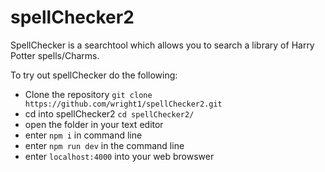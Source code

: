 # spellChecker2

SpellChecker is a searchtool which allows you to search a library of Harry Potter spells/Charms.

To try out spellChecker do the following:

- Clone the repository `git clone https://github.com/wright1/spellChecker2.git `
- cd into spellChecker2 `cd spellChecker2/`
- open the folder in your text editor
- enter `npm i` in command line
- enter `npm run dev` in the command line
- enter `localhost:4000` into your web browswer
